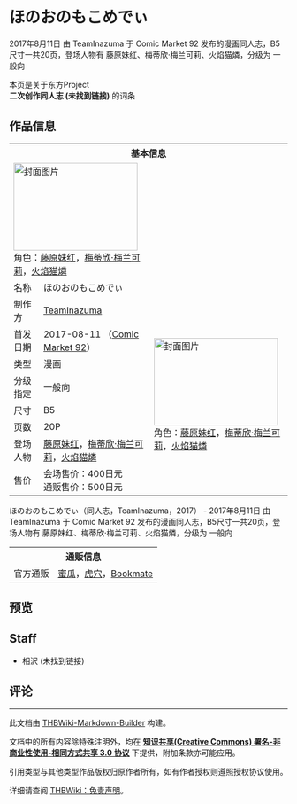 # ほのおのもこめでぃ

<!-- source html: G:\repos\THBWiki-Markdown-Builder\THBWikiMarkdown\Temp\main\5\57\ns0%3A%E3%81%BB%E3%81%AE%E3%81%8A%E3%81%AE%E3%82%82%E3%81%93%E3%82%81%E3%81%A7%E3%81%83.html -->

2017年8月11日 由 TeamInazuma 于 Comic Market 92 发布的漫画同人志，B5尺寸一共20页，登场人物有 藤原妹红、梅蒂欣·梅兰可莉、火焰猫燐，分级为 一般向

本页是关于东方Project  
 **二次创作同人志 (未找到链接)** 的词条

## 作品信息

<table><tbody><tr><th colspan="3">基本信息</th></tr><tr><td class="cover-artwork-mobile" colspan="2"><a href="./文件-ほのおのもこめでぃ封面.png.md" class="image" title="封面图片"><img alt="封面图片" src="https://upload.thwiki.cc/thumb/d/d5/%E3%81%BB%E3%81%AE%E3%81%8A%E3%81%AE%E3%82%82%E3%81%93%E3%82%81%E3%81%A7%E3%81%83%E5%B0%81%E9%9D%A2.png/224px-%E3%81%BB%E3%81%AE%E3%81%8A%E3%81%AE%E3%82%82%E3%81%93%E3%82%81%E3%81%A7%E3%81%83%E5%B0%81%E9%9D%A2.png" decoding="async" loading="lazy" width="224" height="158" srcset="https://upload.thwiki.cc/thumb/d/d5/%E3%81%BB%E3%81%AE%E3%81%8A%E3%81%AE%E3%82%82%E3%81%93%E3%82%81%E3%81%A7%E3%81%83%E5%B0%81%E9%9D%A2.png/336px-%E3%81%BB%E3%81%AE%E3%81%8A%E3%81%AE%E3%82%82%E3%81%93%E3%82%81%E3%81%A7%E3%81%83%E5%B0%81%E9%9D%A2.png 1.5x, https://upload.thwiki.cc/thumb/d/d5/%E3%81%BB%E3%81%AE%E3%81%8A%E3%81%AE%E3%82%82%E3%81%93%E3%82%81%E3%81%A7%E3%81%83%E5%B0%81%E9%9D%A2.png/448px-%E3%81%BB%E3%81%AE%E3%81%8A%E3%81%AE%E3%82%82%E3%81%93%E3%82%81%E3%81%A7%E3%81%83%E5%B0%81%E9%9D%A2.png 2x" data-file-width="900" data-file-height="636"></a><div class="cover-char">角色：<a href="./藤原妹红.md" title="藤原妹红">藤原妹红</a>，<a href="./梅蒂欣·梅兰可莉.md" title="梅蒂欣·梅兰可莉">梅蒂欣·梅兰可莉</a>，<a href="./火焰猫燐.md" title="火焰猫燐">火焰猫燐</a></div></td>
</tr><tr><td class="label">名称</td><td colspan="2"> ほのおのもこめでぃ </td></tr><tr><td class="label">制作方</td><td><a href="./TeamInazuma.md" title="TeamInazuma">TeamInazuma</a></td><td class="cover-artwork" rowspan="8" style="min-width:224px;"><a href="./文件-ほのおのもこめでぃ封面.png.md" class="image" title="封面图片"><img alt="封面图片" src="https://upload.thwiki.cc/thumb/d/d5/%E3%81%BB%E3%81%AE%E3%81%8A%E3%81%AE%E3%82%82%E3%81%93%E3%82%81%E3%81%A7%E3%81%83%E5%B0%81%E9%9D%A2.png/224px-%E3%81%BB%E3%81%AE%E3%81%8A%E3%81%AE%E3%82%82%E3%81%93%E3%82%81%E3%81%A7%E3%81%83%E5%B0%81%E9%9D%A2.png" decoding="async" loading="lazy" width="224" height="158" srcset="https://upload.thwiki.cc/thumb/d/d5/%E3%81%BB%E3%81%AE%E3%81%8A%E3%81%AE%E3%82%82%E3%81%93%E3%82%81%E3%81%A7%E3%81%83%E5%B0%81%E9%9D%A2.png/336px-%E3%81%BB%E3%81%AE%E3%81%8A%E3%81%AE%E3%82%82%E3%81%93%E3%82%81%E3%81%A7%E3%81%83%E5%B0%81%E9%9D%A2.png 1.5x, https://upload.thwiki.cc/thumb/d/d5/%E3%81%BB%E3%81%AE%E3%81%8A%E3%81%AE%E3%82%82%E3%81%93%E3%82%81%E3%81%A7%E3%81%83%E5%B0%81%E9%9D%A2.png/448px-%E3%81%BB%E3%81%AE%E3%81%8A%E3%81%AE%E3%82%82%E3%81%93%E3%82%81%E3%81%A7%E3%81%83%E5%B0%81%E9%9D%A2.png 2x" data-file-width="900" data-file-height="636"></a><div class="cover-char">角色：<a href="./藤原妹红.md" title="藤原妹红">藤原妹红</a>，<a href="./梅蒂欣·梅兰可莉.md" title="梅蒂欣·梅兰可莉">梅蒂欣·梅兰可莉</a>，<a href="./火焰猫燐.md" title="火焰猫燐">火焰猫燐</a></div></td>
</tr><tr><td class="label">首发日期</td><td>2017-08-11&#160;（<a href="/展会作品列表?e=Comic+Market%2392">Comic Market 92</a>）</td></tr><tr><td class="label">类型</td><td>漫画</td></tr><tr><td class="label">分级指定</td><td>一般向</td></tr><tr><td class="label">尺寸</td><td>B5</td></tr><tr><td class="label">页数</td><td>20P</td></tr><tr><td class="label">登场人物</td><td><a href="./藤原妹红.md" title="藤原妹红">藤原妹红</a>，<a href="./梅蒂欣·梅兰可莉.md" title="梅蒂欣·梅兰可莉">梅蒂欣·梅兰可莉</a>，<a href="./火焰猫燐.md" title="火焰猫燐">火焰猫燐</a></td></tr><tr><td class="label">售价</td><td>会场售价：400日元<br>通贩售价：500日元</td></tr></tbody></table>

ほのおのもこめでぃ（同人志，TeamInazuma，2017） - 2017年8月11日 由 TeamInazuma 于 Comic Market 92 发布的漫画同人志，B5尺寸一共20页，登场人物有 藤原妹红、梅蒂欣·梅兰可莉、火焰猫燐，分级为 一般向

<table><tbody><tr><th colspan="3">通贩信息</th></tr><tr><td class="label">官方通贩</td><td colspan="2"><a rel="nofollow" class="external text" href="https://www.melonbooks.co.jp/detail/detail.php?product_id=272186">蜜瓜</a>，<a rel="nofollow" class="external text" href="https://ec.toranoana.jp/tora_r/ec/item/040030559380">虎穴</a>，<a rel="nofollow" class="external text" href="https://bookmate-net.com/ec/28120">Bookmate</a></td></tr></tbody></table>



## 预览

## Staff
- 相沢 (未找到链接)


## 评论




---

此文档由 [THBWiki-Markdown-Builder](https://github.com/Delsin-Yu/THBWiki-Markdown-Builder) 构建。

文档中的所有内容除特殊注明外，均在 [**知识共享(Creative Commons) 署名-非商业性使用-相同方式共享 3.0 协议**](https://creativecommons.org/licenses/by-sa/3.0/deed.zh-hans) 下提供，附加条款亦可能应用。

引用类型与其他类型作品版权归原作者所有，如有作者授权则遵照授权协议使用。

详细请查阅 [THBWiki：免责声明](https://thbwiki.cc/THBWiki:%E5%85%8D%E8%B4%A3%E5%A3%B0%E6%98%8E)。


